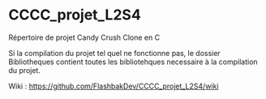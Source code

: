 # CCCC_projet_L2S4
Répertoire de projet Candy Crush Clone en C

Si la compilation du projet tel quel ne fonctionne pas, le dossier Bibliotheques contient toutes les bibliotehques necessaire à la compilation du projet.

Wiki : https://github.com/FlashbakDev/CCCC_projet_L2S4/wiki
